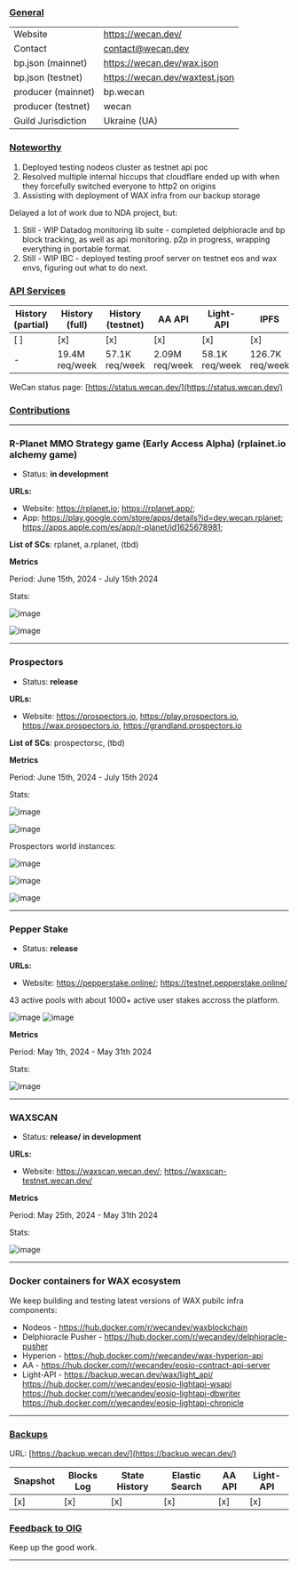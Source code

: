 ### <ins>General</ins>

|  |  |
| --- | --- |
| Website | https://wecan.dev/ |
| Contact | contact@wecan.dev |
| bp.json (mainnet) | https://wecan.dev/wax.json |
| bp.json (testnet) | https://wecan.dev/waxtest.json |
| producer (mainnet) | bp.wecan |
| producer (testnet) | wecan |
| Guild Jurisdiction | Ukraine (UA) |

### <ins>Noteworthy</ins>

1. Deployed testing nodeos cluster as testnet api poc
2. Resolved multiple internal hiccups that cloudflare ended up with when they forcefully switched everyone to http2 on origins
3. Assisting with deployment of WAX infra from our backup storage

Delayed a lot of work due to NDA project, but:

1. Still - WIP Datadog monitoring lib suite - completed delphioracle and bp block tracking, as well as api monitoring. p2p in progress, wrapping everything in portable format.
2. Still - WIP IBC - deployed testing proof server on testnet eos and wax envs, figuring out what to do next.

### <ins>API Services</ins>

| History (partial) | History (full) | History (testnet) | AA API | Light-API  | IPFS |
|--------|--------|--------|--------|--------|--------|
| [ ] | [x] | [x] | [x] | [x] | [x] |  [x] |
| - | 19.4M req/week | 57.1K req/week | 2.09M req/week | 58.1K req/week |  126.7K req/week |

WeCan status page: [https://status.wecan.dev/](https://status.wecan.dev/)

### <ins>Contributions</ins>

---

### R-Planet MMO Strategy game (Early Access Alpha) (rplainet.io alchemy game)
* Status: **in development**

**URLs:**
* Website: https://rplanet.io;
           https://rplanet.app/;
* App: https://play.google.com/store/apps/details?id=dev.wecan.rplanet; 
       https://apps.apple.com/es/app/r-planet/id1625678981;

**List of SCs**: rplanet, a.rplanet, (tbd)

**Metrics**

Period: June 15th, 2024 - July 15th 2024

Stats:

![image](https://gist.github.com/user-attachments/assets/385f5c1f-8ff7-4649-a59f-b48c51d5f3b7)

![image](https://gist.github.com/user-attachments/assets/48d723eb-d4dd-40de-8120-47ddfc3bdfeb)

---

### Prospectors
* Status: **release**

**URLs:**
* Website: https://prospectors.io, 
https://play.prospectors.io, 
https://wax.prospectors.io, 
https://grandland.prospectors.io

**List of SCs**: prospectorsc, (tbd)

**Metrics**

Period: June 15th, 2024 - July 15th 2024

Stats:

![image](https://gist.github.com/user-attachments/assets/1c2e60c7-ccae-42fa-b8b1-1dc394e5aebb)

![image](https://gist.github.com/user-attachments/assets/e236ec59-feb2-4b6e-978b-31a46403c2dc)

Prospectors world instances:

![image](https://gist.github.com/user-attachments/assets/b41dade0-d0c0-4de5-a25b-6b3f59161701)

![image](https://gist.github.com/user-attachments/assets/3060b298-c1f5-43f6-8916-78be260feec0)

![image](https://gist.github.com/user-attachments/assets/332ef8b0-7d72-4934-a36d-98c4ec3dbd2b)

---

### Pepper Stake
* Status: **release**

**URLs:**
* Website: https://pepperstake.online/;
https://testnet.pepperstake.online/

43 active pools with about 1000+ active user stakes accross the platform.

![image](https://gist.github.com/user-attachments/assets/7ab9f953-56e5-4797-a4c0-69831d195ba6)
![image](https://gist.github.com/user-attachments/assets/7e2f6895-cb14-491a-985c-e656359dc0e9)

**Metrics**

Period: May 1th, 2024 - May 31th 2024

Stats:

![image](https://github.com/wax-office-of-inspector-general/waxguilds/assets/89981724/243c35e2-10c1-4198-99ca-d93deaced8b6)

---

### WAXSCAN
* Status: **release/ in development**

**URLs:**
* Website: https://waxscan.wecan.dev/; 
https://waxscan-testnet.wecan.dev/

**Metrics**

Period: May 25th, 2024 - May 31th 2024

Stats:

![image](https://github.com/wax-office-of-inspector-general/waxguilds/assets/89981724/eec6f566-946e-4268-9e5e-2e792a3aed02)

---

### Docker containers for WAX ecosystem
We keep building and testing latest versions of WAX pubilc infra components:
* Nodeos - https://hub.docker.com/r/wecandev/waxblockchain
* Delphioracle Pusher - https://hub.docker.com/r/wecandev/delphioracle-pusher
* Hyperion - https://hub.docker.com/r/wecandev/wax-hyperion-api
* AA - https://hub.docker.com/r/wecandev/eosio-contract-api-server
* Light-API - https://backup.wecan.dev/wax/light_api/
https://hub.docker.com/r/wecandev/eosio-lightapi-wsapi
https://hub.docker.com/r/wecandev/eosio-lightapi-dbwriter
https://hub.docker.com/r/wecandev/eosio-lightapi-chronicle

---

### <ins>Backups </ins>
URL: [https://backup.wecan.dev/](https://backup.wecan.dev/)

| Snapshot | Blocks Log | State History | Elastic Search | AA API | Light-API |
|--------|--------|--------|--------|--------|-------|
| [x] | [x] | [x] | [x] | [x] | [x] |


### <ins>Feedback to OIG</ins>

Keep up the good work.

----

